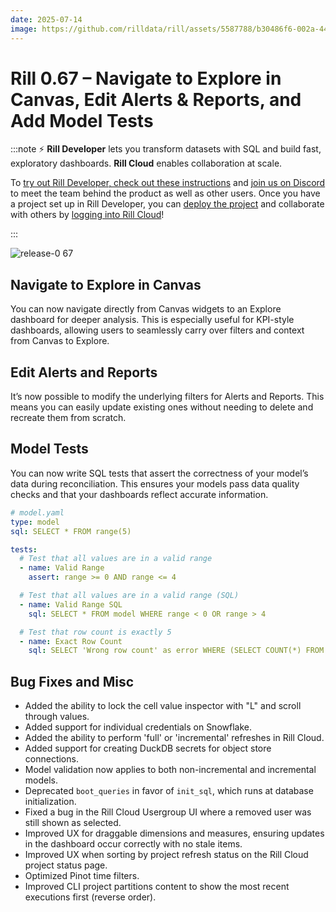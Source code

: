 ```yaml
---
date: 2025-07-14
image: https://github.com/rilldata/rill/assets/5587788/b30486f6-002a-445d-8a1b-955b6ec0066d
---
```


# Rill 0.67 – Navigate to Explore in Canvas, Edit Alerts & Reports, and Add Model Tests

:::note
⚡ **Rill Developer** lets you transform datasets with SQL and build fast, exploratory dashboards. **Rill Cloud** enables collaboration at scale.


To [try out Rill Developer, check out these instructions](/get-started/install) and [join us on Discord](https://discord.gg/2ubRfjC7Rh) to meet the team behind the product as well as other users. Once you have a project set up in Rill Developer, you can [deploy the project](/deploy/deploy-dashboard) and collaborate with others by [logging into Rill Cloud](https://ui.rilldata.com)!

:::

![release-0 67](<https://cdn.rilldata.com/docs/release-notes/release-067.gif>)

## Navigate to Explore in Canvas

You can now navigate directly from Canvas widgets to an Explore dashboard for deeper analysis. This is especially useful for KPI-style dashboards, allowing users to seamlessly carry over filters and context from Canvas to Explore.

## Edit Alerts and Reports

It’s now possible to modify the underlying filters for Alerts and Reports. This means you can easily update existing ones without needing to delete and recreate them from scratch.

## Model Tests

You can now write SQL tests that assert the correctness of your model’s data during reconciliation. This ensures your models pass data quality checks and that your dashboards reflect accurate information.

```yaml
# model.yaml
type: model
sql: SELECT * FROM range(5)

tests:
  # Test that all values are in a valid range
  - name: Valid Range
    assert: range >= 0 AND range <= 4

  # Test that all values are in a valid range (SQL)
  - name: Valid Range SQL
    sql: SELECT * FROM model WHERE range < 0 OR range > 4

  # Test that row count is exactly 5
  - name: Exact Row Count
    sql: SELECT 'Wrong row count' as error WHERE (SELECT COUNT(*) FROM model) != 5
```

## Bug Fixes and Misc
- Added the ability to lock the cell value inspector with "L" and scroll through values.
- Added support for individual credentials on Snowflake.
- Added the ability to perform 'full' or 'incremental' refreshes in Rill Cloud.
- Added support for creating DuckDB secrets for object store connections.
- Model validation now applies to both non-incremental and incremental models.
- Deprecated `boot_queries` in favor of `init_sql`, which runs at database initialization.
- Fixed a bug in the Rill Cloud Usergroup UI where a removed user was still shown as selected.
- Improved UX for draggable dimensions and measures, ensuring updates in the dashboard occur correctly with no stale items.
- Improved UX when sorting by project refresh status on the Rill Cloud project status page.
- Optimized Pinot time filters.
- Improved CLI project partitions content to show the most recent executions first (reverse order).
